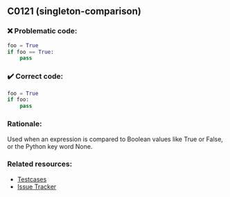 ## C0121 (singleton-comparison)

### :x: Problematic code:

```python
foo = True
if foo == True:
    pass
```

### :heavy_check_mark: Correct code:

```python
foo = True
if foo:
    pass
```

### Rationale:

Used when an expression is compared to Boolean values like True or False, or the Python key word None.

### Related resources:

- [Testcases](https://github.com/PyCQA/pylint/blob/master/tests/functional/s/singleton_comparison.py)
- [Issue Tracker](https://github.com/PyCQA/pylint/issues?q=is%3Aissue+%22singleton-comparison%22+OR+%22C0121%22)
